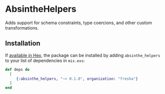 # AbsintheHelpers

Adds support for schema constraints, type coercions, and other custom transformations.

## Installation

If [available in Hex](https://hex.pm/docs/publish), the package can be installed
by adding `absinthe_helpers` to your list of dependencies in `mix.exs`:

```elixir
def deps do
  [
     {:absinthe_helpers, "~> 0.1.0", organization: "fresha"}
  ]
end
```
